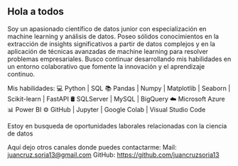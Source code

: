 ## Hola a todos

Soy un apasionado científico de datos junior con especialización en machine learning y análisis de datos. Poseo sólidos conocimientos en la extracción de insights significativos a partir de datos complejos y en la aplicación de técnicas avanzadas de machine learning para resolver problemas empresariales. Busco continuar desarrollando mis habilidades en un entorno colaborativo que fomente la innovación y el aprendizaje continuo.

Mis habilidades:
💻 Python | SQL
📚 Pandas | Numpy | Matplotlib | Seaborn | Scikit-learn | FastAPI 
🛢 SQLServer | MySQL | BigQuery
☁️ Microsoft Azure
📊 Power BI
⚙️ GitHub | Jupyter | Google Colab | Visual Studio Code

Estoy en busqueda de oportunidades laborales relacionadas con la ciencia de datos

Aquí dejo otros canales donde puedes contactarme:
Mail: juancruz.soria13@gmail.com
GitHub: https://github.com/juancruzsoria13
